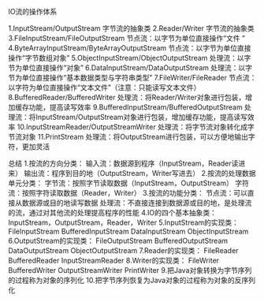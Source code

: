 IO流的操作体系

1.InputStream/OutputStream 字节流的抽象类
2.Reader/Writer 字节流的抽象类
3.FileInputStream/FileOutputStream 节点流：以字节为单位直接操作“文件 ”
4.ByteArrayInputStream/ByteArrayOutputStream 节点流：以字节为单位直接操作“字节数组对象”
5.ObjectInputStream/ObjectOutputStream 处理流：以字节为单位直接操作“对象”
6.DataInputStream/DataOutputStream 处理流：以字节为单位直接操作“基本数据类型与字符串类型”
7.FileWriter/FileReader 节点流：以字符为单位直接操作“文本文件”（注意：只能读写文本文件）
8.BufferedReader/BufferedWriter 处理流：将Reader/Writer对象进行包装，增加缓存功能，提高读写效率
9.BufferedInputStream/BufferedOutputStream 处理流：将InputStream/OutputStream对象进行包装，增加缓存功能，提高读写效率
10.InputStreamReader/OutputStreamWriter 处理流：将字节流对象转化成字节流对象
11.PrintStream 处理流：将OutputStream进行包装，可以方便地输出字符，更加灵活

总结
1.按流的方向分类：
	输入流：数据源到程序（InputStream，Reader读进来）
	输出流：程序到目的地（OutputStream，Writer写进去）
2.按流的处理数据单元分类：
	字节流：按照字节读取数据（InputStream，OutputStream）
	字符流：按照字符读取数据（Reader，Writer）
3.按流的功能分类：
	节点流：可以直接从数据源或目的地读写数据
	处理流：不直接连接到数据源或目的地，是处理流的流，通过对其他流的处理提高程序的性能
4.IO的四个基本抽象类：
	InputStream，OutputStream，Reader，Writer
5.InputStream的实现类：
	FileInputStream
	BufferedInputStream
	DataInputStream
	ObjectInputStream
6.OutputStream的实现类：
	FileOutputStream
	BufferedOutputStream
	DataOutputStream
	ObjectOutputStream
7.Reader的实现类：
	FileReader
	BufferedReader
	InputStreamReader
8.Writer的实现类：
	FileWriter
	BufferedWriter
	OutputStreamWriter
	PrintWriter
9.把Java对象转换为字节序列的过程称为对象的序列化
10.把字节序列恢复为Java对象的过程称为对象的反序列化